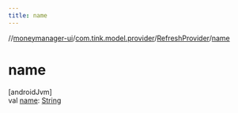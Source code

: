 ```yaml
---
title: name
---
```

//[moneymanager-ui](../../../index.html)/[com.tink.model.provider](../index.html)/[RefreshProvider](index.html)/[name](name.html)



# name



[androidJvm]\
val [name](name.html): [String](https://kotlinlang.org/api/latest/jvm/stdlib/kotlin/-string/index.html)




